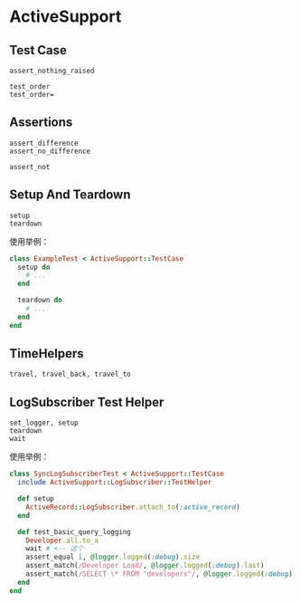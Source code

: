 # ActiveSupport

## Test Case

```
assert_nothing_raised

test_order
test_order=
```

## Assertions

```
assert_difference
assert_no_difference

assert_not
```

## Setup And Teardown

```
setup
teardown
```

使用举例：

```ruby
class ExampleTest < ActiveSupport::TestCase
  setup do
    # ...
  end

  teardown do
    # ...
  end
end
```

## TimeHelpers

```
travel, travel_back, travel_to
```

## LogSubscriber Test Helper

```
set_logger, setup
teardown
wait
```

使用举例：

```ruby
class SyncLogSubscriberTest < ActiveSupport::TestCase
  include ActiveSupport::LogSubscriber::TestHelper

  def setup
    ActiveRecord::LogSubscriber.attach_to(:active_record)
  end

  def test_basic_query_logging
    Developer.all.to_a
    wait # <-- 这个
    assert_equal 1, @logger.logged(:debug).size
    assert_match(/Developer Load/, @logger.logged(:debug).last)
    assert_match(/SELECT \* FROM "developers"/, @logger.logged(:debug).last)
  end
end
```
